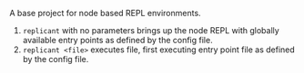 A base project for node based REPL environments.

1. `replicant` with no parameters brings up the node REPL with globally available entry points as defined by the config file.
2. `replicant <file>` executes file, first executing entry point file as defined by the config file. 